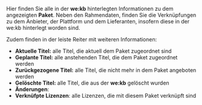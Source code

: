 Hier finden Sie alle in der **we:kb** hinterlegten Informationen zu dem angezeigten **Paket**. 
Neben den Rahmendaten, finden Sie die Verknüpfungen zu dem Anbieter, der Plattform und dem Lieferanten, insofern diese in der we:kb hinterlegt worden sind. 

Zudem finden in der leiste Reiter mit weiteren Informationen: 

- **Aktuelle Titel:** alle Titel, die aktuell dem Paket zugeordnet sind
- **Geplante Titel:** alle anstehenden Titel, die dem Paket zugeordnet werden
- **Zurückgezogene Titel:** alle Titel, die nicht mehr in dem Paket angeboten werden
- **Gelöschte Titel:** alle Titel, die aus der **we:kb** gelöscht wurden
- **Änderungen**:
- **Verknüfpte Lizenzen**: alle Lizenzen, die mit diesem Paket verknüpft sind

